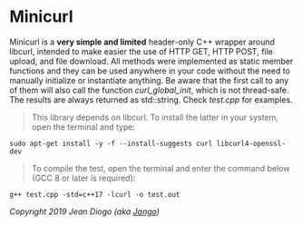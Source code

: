 # Minicurl

Minicurl is a **very simple and limited** header-only C++ wrapper around libcurl, intended to make easier the use of HTTP GET, HTTP POST, file upload, and file download. All methods were implemented as static member functions and they can be used anywhere in your code without the need to manually initialize or instantiate anything. Be aware that the first call to any of them will also call the function *curl_global_init*, which is not thread-safe. The results are always returned as std::string. Check *test.cpp* for examples.

> This library depends on libcurl. To install the latter in your system, open the terminal and type:

	sudo apt-get install -y -f --install-suggests curl libcurl4-openssl-dev

> To compile the test, open the terminal and enter the command below (GCC 8 or later is required):

	g++ test.cpp -std=c++17 -lcurl -o test.out

*Copyright 2019 Jean Diogo (aka [Jango](mailto:jeandiogo@gmail.com))*
